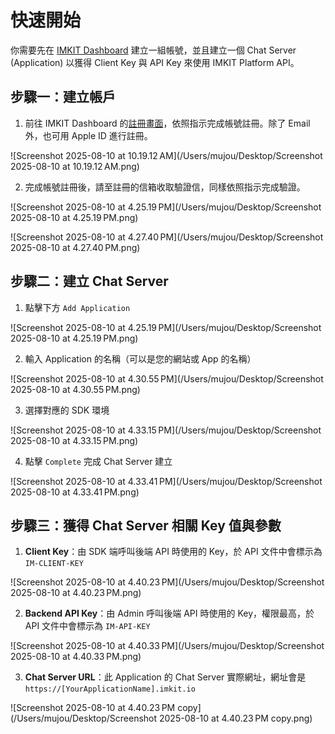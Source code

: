 # 快速開始

你需要先在 [IMKIT Dashboard](https://dashboard.imkit.io/) 建立一組帳號，並且建立一個 Chat Server (Application) 以獲得 Client Key 與 API Key 來使用 IMKIT Platform API。

## 步驟一：建立帳戶

1. 前往 IMKIT Dashboard 的[註冊畫面](https://dashboard.imkit.io/sign_up)，依照指示完成帳號註冊。除了 Email 外，也可用 Apple ID 進行註冊。

![Screenshot 2025-08-10 at 10.19.12 AM](/Users/mujou/Desktop/Screenshot 2025-08-10 at 10.19.12 AM.png)

2. 完成帳號註冊後，請至註冊的信箱收取驗證信，同樣依照指示完成驗證。

![Screenshot 2025-08-10 at 4.25.19 PM](/Users/mujou/Desktop/Screenshot 2025-08-10 at 4.25.19 PM.png)

![Screenshot 2025-08-10 at 4.27.40 PM](/Users/mujou/Desktop/Screenshot 2025-08-10 at 4.27.40 PM.png)

## 步驟二：建立 Chat Server

1. 點擊下方 `Add Application` 

![Screenshot 2025-08-10 at 4.25.19 PM](/Users/mujou/Desktop/Screenshot 2025-08-10 at 4.25.19 PM.png)

2. 輸入 Application 的名稱（可以是您的網站或 App 的名稱）

![Screenshot 2025-08-10 at 4.30.55 PM](/Users/mujou/Desktop/Screenshot 2025-08-10 at 4.30.55 PM.png)

3. 選擇對應的 SDK 環境

![Screenshot 2025-08-10 at 4.33.15 PM](/Users/mujou/Desktop/Screenshot 2025-08-10 at 4.33.15 PM.png)

4. 點擊 `Complete` 完成 Chat Server 建立

![Screenshot 2025-08-10 at 4.33.41 PM](/Users/mujou/Desktop/Screenshot 2025-08-10 at 4.33.41 PM.png)

## 步驟三：獲得 Chat Server 相關 Key 值與參數

1. **Client Key**：由 SDK 端呼叫後端 API 時使用的 Key，於 API 文件中會標示為 `IM-CLIENT-KEY` 

![Screenshot 2025-08-10 at 4.40.23 PM](/Users/mujou/Desktop/Screenshot 2025-08-10 at 4.40.23 PM.png)

2. **Backend API Key**：由 Admin 呼叫後端 API 時使用的 Key，權限最高，於 API 文件中會標示為 `IM-API-KEY` 

![Screenshot 2025-08-10 at 4.40.33 PM](/Users/mujou/Desktop/Screenshot 2025-08-10 at 4.40.33 PM.png)

3. **Chat Server URL**：此 Application 的 Chat Server 實際網址，網址會是 `https://[YourApplicationName].imkit.io` 

![Screenshot 2025-08-10 at 4.40.23 PM copy](/Users/mujou/Desktop/Screenshot 2025-08-10 at 4.40.23 PM copy.png)
